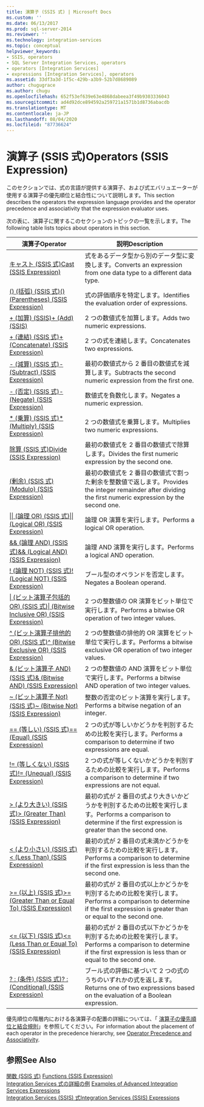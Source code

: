 ```yaml
---
title: 演算子 (SSIS 式) | Microsoft Docs
ms.custom: ''
ms.date: 06/13/2017
ms.prod: sql-server-2014
ms.reviewer: ''
ms.technology: integration-services
ms.topic: conceptual
helpviewer_keywords:
- SSIS, operators
- SQL Server Integration Services, operators
- operators [Integration Services]
- expressions [Integration Services], operators
ms.assetid: 33df3a3d-1f5c-429b-a3b9-52b7d8689089
author: chugugrace
ms.author: chugu
ms.openlocfilehash: 652f53ef639e63e4868dabeea3f49b9303336043
ms.sourcegitcommit: ad4d92dce894592a259721a1571b1d8736abacdb
ms.translationtype: MT
ms.contentlocale: ja-JP
ms.lasthandoff: 08/04/2020
ms.locfileid: "87736624"
---
```

# <a name="operators-ssis-expression"></a><span data-ttu-id="fd544-102">演算子 (SSIS 式)</span><span class="sxs-lookup"><span data-stu-id="fd544-102">Operators (SSIS Expression)</span></span>
  <span data-ttu-id="fd544-103">このセクションでは、式の言語が提供する演算子、および式エバリュエーターが使用する演算子の優先順位と結合性について説明します。</span><span class="sxs-lookup"><span data-stu-id="fd544-103">This section describes the operators the expression language provides and the operator precedence and associativity that the expression evaluator uses.</span></span>  
  
 <span data-ttu-id="fd544-104">次の表に、演算子に関するこのセクションのトピックの一覧を示します。</span><span class="sxs-lookup"><span data-stu-id="fd544-104">The following table lists topics about operators in this section.</span></span>  
  
|<span data-ttu-id="fd544-105">演算子</span><span class="sxs-lookup"><span data-stu-id="fd544-105">Operator</span></span>|<span data-ttu-id="fd544-106">説明</span><span class="sxs-lookup"><span data-stu-id="fd544-106">Description</span></span>|  
|--------------|-----------------|  
|[<span data-ttu-id="fd544-107">キャスト (SSIS 式)</span><span class="sxs-lookup"><span data-stu-id="fd544-107">Cast &#40;SSIS Expression&#41;</span></span>](cast-ssis-expression.md)|<span data-ttu-id="fd544-108">式をあるデータ型から別のデータ型に変換します。</span><span class="sxs-lookup"><span data-stu-id="fd544-108">Converts an expression from one data type to a different data type.</span></span>|  
|[<span data-ttu-id="fd544-109">() (括弧) (SSIS 式)</span><span class="sxs-lookup"><span data-stu-id="fd544-109">&#40;&#41; &#40;Parentheses&#41; &#40;SSIS Expression&#41;</span></span>](parentheses-ssis-expression.md)|<span data-ttu-id="fd544-110">式の評価順序を特定します。</span><span class="sxs-lookup"><span data-stu-id="fd544-110">Identifies the evaluation order of expressions.</span></span>|  
|[<span data-ttu-id="fd544-111">+ (加算) (SSIS)</span><span class="sxs-lookup"><span data-stu-id="fd544-111">+ &#40;Add&#41; &#40;SSIS&#41;</span></span>](add-ssis.md)|<span data-ttu-id="fd544-112">2 つの数値式を加算します。</span><span class="sxs-lookup"><span data-stu-id="fd544-112">Adds two numeric expressions.</span></span>|  
|[<span data-ttu-id="fd544-113">+ (連結) (SSIS 式)</span><span class="sxs-lookup"><span data-stu-id="fd544-113">+ &#40;Concatenate&#41; &#40;SSIS Expression&#41;</span></span>](concatenate-ssis-expression.md)|<span data-ttu-id="fd544-114">2 つの式を連結します。</span><span class="sxs-lookup"><span data-stu-id="fd544-114">Concatenates two expressions.</span></span>|  
|[<span data-ttu-id="fd544-115">- (減算) (SSIS 式)</span><span class="sxs-lookup"><span data-stu-id="fd544-115">- &#40;Subtract&#41; &#40;SSIS Expression&#41;</span></span>](subtract-ssis-expression.md)|<span data-ttu-id="fd544-116">最初の数値式から 2 番目の数値式を減算します。</span><span class="sxs-lookup"><span data-stu-id="fd544-116">Subtracts the second numeric expression from the first one.</span></span>|  
|[<span data-ttu-id="fd544-117">- (否定) (SSIS 式)</span><span class="sxs-lookup"><span data-stu-id="fd544-117">- &#40;Negate&#41; &#40;SSIS Expression&#41;</span></span>](negate-ssis-expression.md)|<span data-ttu-id="fd544-118">数値式を負数化します。</span><span class="sxs-lookup"><span data-stu-id="fd544-118">Negates a numeric expression.</span></span>|  
|[<span data-ttu-id="fd544-119">\* (乗算) (SSIS 式)</span><span class="sxs-lookup"><span data-stu-id="fd544-119">&#42; &#40;Multiply&#41; &#40;SSIS Expression&#41;</span></span>](multiply-ssis-expression.md)|<span data-ttu-id="fd544-120">2 つの数値式を乗算します。</span><span class="sxs-lookup"><span data-stu-id="fd544-120">Multiplies two numeric expressions.</span></span>|  
|[<span data-ttu-id="fd544-121">除算 (SSIS 式)</span><span class="sxs-lookup"><span data-stu-id="fd544-121">Divide &#40;SSIS Expression&#41;</span></span>](divide-ssis-expression.md)|<span data-ttu-id="fd544-122">最初の数値式を 2 番目の数値式で除算します。</span><span class="sxs-lookup"><span data-stu-id="fd544-122">Divides the first numeric expression by the second one.</span></span>|  
|[<span data-ttu-id="fd544-123">(剰余) (SSIS 式)</span><span class="sxs-lookup"><span data-stu-id="fd544-123">&#40;Modulo&#41; &#40;SSIS Expression&#41;</span></span>](modulo-ssis-expression.md)|<span data-ttu-id="fd544-124">最初の数値式を 2 番目の数値式で割った剰余を整数値で返します。</span><span class="sxs-lookup"><span data-stu-id="fd544-124">Provides the integer remainder after dividing the first numeric expression by the second one.</span></span>|  
|[<span data-ttu-id="fd544-125">&#124;&#124; (論理 OR) (SSIS 式)</span><span class="sxs-lookup"><span data-stu-id="fd544-125">&#124;&#124; &#40;Logical OR&#41; &#40;SSIS Expression&#41;</span></span>](logical-or-ssis-expression.md)|<span data-ttu-id="fd544-126">論理 OR 演算を実行します。</span><span class="sxs-lookup"><span data-stu-id="fd544-126">Performs a logical OR operation.</span></span>|  
|[<span data-ttu-id="fd544-127">&& (論理 AND) (SSIS 式)</span><span class="sxs-lookup"><span data-stu-id="fd544-127">&& &#40;Logical AND&#41; &#40;SSIS Expression&#41;</span></span>](logical-and-ssis-expression.md)|<span data-ttu-id="fd544-128">論理 AND 演算を実行します。</span><span class="sxs-lookup"><span data-stu-id="fd544-128">Performs a logical AND operation.</span></span>|  
|[<span data-ttu-id="fd544-129">\! &#40;論理 NOT&#41; &#40;SSIS 式&#41;</span><span class="sxs-lookup"><span data-stu-id="fd544-129">\! &#40;Logical NOT&#41; &#40;SSIS Expression&#41;</span></span>](logical-not-ssis-expression.md)|<span data-ttu-id="fd544-130">ブール型のオペランドを否定します。</span><span class="sxs-lookup"><span data-stu-id="fd544-130">Negates a Boolean operand.</span></span>|  
|[<span data-ttu-id="fd544-131">&#124; (ビット演算子包括的 OR) (SSIS 式)</span><span class="sxs-lookup"><span data-stu-id="fd544-131">&#124; &#40;Bitwise Inclusive OR&#41; &#40;SSIS Expression&#41;</span></span>](bitwise-inclusive-or-ssis-expression.md)|<span data-ttu-id="fd544-132">2 つの整数値の OR 演算をビット単位で実行します。</span><span class="sxs-lookup"><span data-stu-id="fd544-132">Performs a bitwise OR operation of two integer values.</span></span>|  
|[<span data-ttu-id="fd544-133">^ (ビット演算子排他的 OR) (SSIS 式)</span><span class="sxs-lookup"><span data-stu-id="fd544-133">^ &#40;Bitwise Exclusive OR&#41; &#40;SSIS Expression&#41;</span></span>](bitwise-exclusive-or-ssis-expression.md)|<span data-ttu-id="fd544-134">2 つの整数値の排他的 OR 演算をビット単位で実行します。</span><span class="sxs-lookup"><span data-stu-id="fd544-134">Performs a bitwise exclusive OR operation of two integer values.</span></span>|  
|[<span data-ttu-id="fd544-135">& (ビット演算子 AND) (SSIS 式)</span><span class="sxs-lookup"><span data-stu-id="fd544-135">& &#40;Bitwise AND&#41; &#40;SSIS Expression&#41;</span></span>](bitwise-and-ssis-expression.md)|<span data-ttu-id="fd544-136">2 つの整数値の AND 演算をビット単位で実行します。</span><span class="sxs-lookup"><span data-stu-id="fd544-136">Performs a bitwise AND operation of two integer values.</span></span>|  
|[<span data-ttu-id="fd544-137">~ (ビット演算子 Not) (SSIS 式)</span><span class="sxs-lookup"><span data-stu-id="fd544-137">~ &#40;Bitwise Not&#41; &#40;SSIS Expression&#41;</span></span>](bitwise-not-ssis-expression.md)|<span data-ttu-id="fd544-138">整数の否定のビット演算を実行します。</span><span class="sxs-lookup"><span data-stu-id="fd544-138">Performs a bitwise negation of an integer.</span></span>|  
|[<span data-ttu-id="fd544-139">== &#40;等しい&#41; &#40;SSIS 式&#41;</span><span class="sxs-lookup"><span data-stu-id="fd544-139">== &#40;Equal&#41; &#40;SSIS Expression&#41;</span></span>](equal-ssis-expression.md)|<span data-ttu-id="fd544-140">2 つの式が等しいかどうかを判別するための比較を実行します。</span><span class="sxs-lookup"><span data-stu-id="fd544-140">Performs a comparison to determine if two expressions are equal.</span></span>|  
|[<span data-ttu-id="fd544-141">\!= &#40;等しくない&#41; &#40;SSIS 式&#41;</span><span class="sxs-lookup"><span data-stu-id="fd544-141">\!= &#40;Unequal&#41; &#40;SSIS Expression&#41;</span></span>](unequal-ssis-expression.md)|<span data-ttu-id="fd544-142">2 つの式が等しくないかどうかを判別するための比較を実行します。</span><span class="sxs-lookup"><span data-stu-id="fd544-142">Performs a comparison to determine if two expressions are not equal.</span></span>|  
|[<span data-ttu-id="fd544-143">&#62; &#40;より大きい&#41; &#40;SSIS 式&#41;</span><span class="sxs-lookup"><span data-stu-id="fd544-143">&#62; &#40;Greater Than&#41; &#40;SSIS Expression&#41;</span></span>](greater-than-ssis-expression.md)|<span data-ttu-id="fd544-144">最初の式が 2 番目の式より大きいかどうかを判別するための比較を実行します。</span><span class="sxs-lookup"><span data-stu-id="fd544-144">Performs a comparison to determine if the first expression is greater than the second one.</span></span>|  
|[<span data-ttu-id="fd544-145">&#60; &#40;より小さい&#41; &#40;SSIS 式&#41;</span><span class="sxs-lookup"><span data-stu-id="fd544-145">&#60; &#40;Less Than&#41; &#40;SSIS Expression&#41;</span></span>](less-than-ssis-expression.md)|<span data-ttu-id="fd544-146">最初の式が 2 番目の式未満かどうかを判別するための比較を実行します。</span><span class="sxs-lookup"><span data-stu-id="fd544-146">Performs a comparison to determine if the first expression is less than the second one.</span></span>|  
|[<span data-ttu-id="fd544-147">&#62;= &#40;以上&#41; &#40;SSIS 式&#41;</span><span class="sxs-lookup"><span data-stu-id="fd544-147">&#62;= &#40;Greater Than or Equal To&#41; &#40;SSIS Expression&#41;</span></span>](greater-than-or-equal-to-ssis-expression.md)|<span data-ttu-id="fd544-148">最初の式が 2 番目の式以上かどうかを判別するための比較を実行します。</span><span class="sxs-lookup"><span data-stu-id="fd544-148">Performs a comparison to determine if the first expression is greater than or equal to the second one.</span></span>|  
|[<span data-ttu-id="fd544-149">&#60;= &#40;以下&#41; &#40;SSIS 式&#41;</span><span class="sxs-lookup"><span data-stu-id="fd544-149">&#60;= &#40;Less Than or Equal To&#41; &#40;SSIS Expression&#41;</span></span>](less-than-or-equal-to-ssis-expression.md)|<span data-ttu-id="fd544-150">最初の式が 2 番目の式以下かどうかを判別するための比較を実行します。</span><span class="sxs-lookup"><span data-stu-id="fd544-150">Performs a comparison to determine if the first expression is less than or equal to the second one.</span></span>|  
|[<span data-ttu-id="fd544-151">? : &#40;条件&#41; &#40;SSIS 式&#41;</span><span class="sxs-lookup"><span data-stu-id="fd544-151">? : &#40;Conditional&#41; &#40;SSIS Expression&#41;</span></span>](conditional-ssis-expression.md)|<span data-ttu-id="fd544-152">ブール式の評価に基づいて 2 つの式のうちのいずれかの式を返します。</span><span class="sxs-lookup"><span data-stu-id="fd544-152">Returns one of two expressions based on the evaluation of a Boolean expression.</span></span>|  
  
 <span data-ttu-id="fd544-153">優先順位の階層内における各演算子の配置の詳細については、「 [演算子の優先順位と結合規則](operator-precedence-and-associativity.md)」を参照してください。</span><span class="sxs-lookup"><span data-stu-id="fd544-153">For information about the placement of each operator in the precedence hierarchy, see [Operator Precedence and Associativity](operator-precedence-and-associativity.md).</span></span>  
  
## <a name="see-also"></a><span data-ttu-id="fd544-154">参照</span><span class="sxs-lookup"><span data-stu-id="fd544-154">See Also</span></span>  
 <span data-ttu-id="fd544-155">[関数 &#40;SSIS 式&#41;](functions-ssis-expression.md) </span><span class="sxs-lookup"><span data-stu-id="fd544-155">[Functions &#40;SSIS Expression&#41;](functions-ssis-expression.md) </span></span>  
 <span data-ttu-id="fd544-156">[Integration Services 式の詳細の例](examples-of-advanced-integration-services-expressions.md) </span><span class="sxs-lookup"><span data-stu-id="fd544-156">[Examples of Advanced Integration Services Expressions](examples-of-advanced-integration-services-expressions.md) </span></span>  
 [<span data-ttu-id="fd544-157">Integration Services &#40;SSIS&#41; 式</span><span class="sxs-lookup"><span data-stu-id="fd544-157">Integration Services &#40;SSIS&#41; Expressions</span></span>](integration-services-ssis-expressions.md)  
  
  
